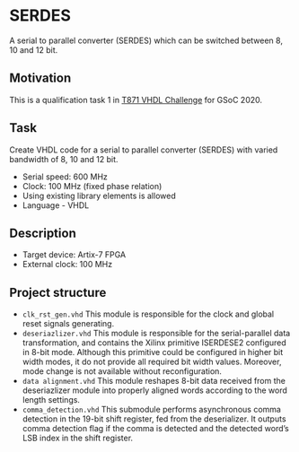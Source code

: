 # SERDES
A serial to parallel converter (SERDES) which can be switched between 8, 10 and 12 bit.

## Motivation

This is a qualification task 1 in [T871 VHDL Challenge](https://lab.apertus.org/T871) for GSoC 2020.

## Task
Create VHDL code for a serial to parallel converter (SERDES) with varied bandwidth of 8, 10 and 12 bit.
- Serial speed: 600 MHz
- Clock: 100 MHz (fixed phase relation)
- Using existing library elements is allowed 
- Language - VHDL

## Description
- Target device: Artix-7 FPGA
- External clock: 100 MHz

## Project structure
* `clk_rst_gen.vhd`
This module is responsible for the clock and global reset signals generating.
* `deseriazlizer.vhd`
This module is responsible for the serial-parallel data transformation, and contains the Xilinx primitive ISERDESE2 configured in 8-bit mode. Although this primitive could be configured in higher bit width modes, it do not provide all required bit width values. Moreover, mode change is not available without reconfiguration.
* `data alignment.vhd`
This module reshapes 8-bit data received from the deseriazlizer module into properly aligned words according to the word length settings.
* `comma_detection.vhd`
This submodule performs asynchronous comma detection in the 19-bit shift register, fed from the deserializer. It outputs comma detection flag if the comma is detected and the detected word’s LSB index in the shift register.
